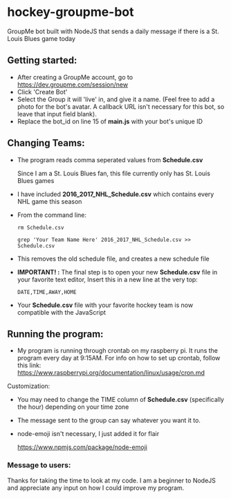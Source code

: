# hockey-groupme-bot
GroupMe bot built with NodeJS that sends a daily message if there is a St. Louis Blues game today

## Getting started: ##
* After creating a GroupMe account, go to https://dev.groupme.com/session/new
* Click 'Create Bot'
* Select the Group it will 'live' in, and give it a name. (Feel free to add a photo for the bot's avatar. A callback URL isn't necessary for this bot, so leave that input field blank).
* Replace the bot_id on line 15 of **main.js** with your bot's unique ID

## Changing Teams: ##
* The program reads comma seperated values from **Schedule.csv**
  
  Since I am a St. Louis Blues fan, this file currently only has St. Louis Blues games
* I have included **2016_2017_NHL_Schedule.csv** which contains every NHL game this season
* From the command line:
    
    `rm Schedule.csv`
    
    `grep 'Your Team Name Here' 2016_2017_NHL_Schedule.csv >> Schedule.csv`
* This removes the old schedule file, and creates a new schedule file
* **IMPORTANT! :** 
  The final step is to open your new **Schedule.csv** file in your favorite text editor,
  Insert this in a new line at the very top: 
    
    `DATE,TIME,AWAY,HOME`
* Your **Schedule.csv** file with your favorite hockey team is now compatible with the JavaScript

## Running the program: ##

* My program is running through crontab on my raspberry pi. It runs the program every day at 9:15AM. 
  For info on how to set up crontab, follow this link: https://www.raspberrypi.org/documentation/linux/usage/cron.md

Customization:
* You may need to change the TIME column of **Schedule.csv** (specifically the hour) depending on your time zone
* The message sent to the group can say whatever you want it to.
* node-emoji isn't necessary, I just added it for flair

  https://www.npmjs.com/package/node-emoji

### Message to users: ###
Thanks for taking the time to look at my code. I am a beginner to NodeJS and appreciate any input on how I could improve my program. 
